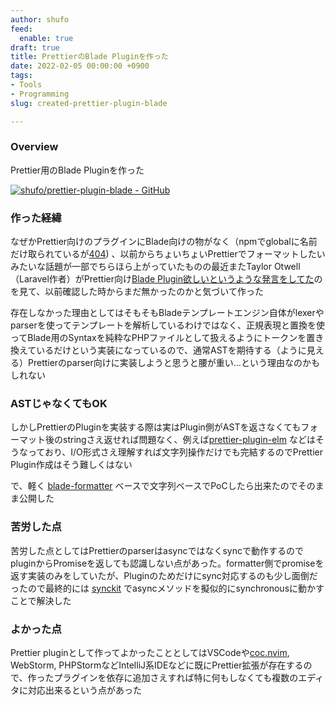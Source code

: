 ```yaml
---
author: shufo
feed:
  enable: true
draft: true
title: PrettierのBlade Pluginを作った
date: 2022-02-05 00:00:00 +0900
tags:
- Tools
- Programming
slug: created-prettier-plugin-blade

---
```

### Overview

Prettier用のBlade Pluginを作った

[![shufo/prettier-plugin-blade - GitHub](https://gh-card.dev/repos/shufo/prettier-plugin-blade.svg)](https://github.com/shufo/prettier-plugin-blade)

### 作った経緯

なぜかPrettier向けのプラグインにBlade向けの物がなく（npmでglobalに名前だけ取られているが[404](https://www.npmjs.com/package/prettier-plugin-blade)) 、以前からちょいちょいPrettierでフォーマットしたいみたいな話題が一部でちらほら上がっていたものの最近またTaylor Otwell（Laravel作者）がPrettier向け[Blade Plugin欲しいというような発言をしてた](https://twitter.com/taylorotwell/status/1486085543960186882)のを見て、以前確認した時からまだ無かったのかと気づいて作った

存在しなかった理由としてはそもそもBladeテンプレートエンジン自体がlexerやparserを使ってテンプレートを解析しているわけではなく、正規表現と置換を使ってBlade用のSyntaxを純粋なPHPファイルとして扱えるようにトークンを置き換えているだけという実装になっているので、通常ASTを期待する（ように見える）Prettierのparser向けに実装しようと思うと腰が重い…という理由なのかもしれない

### ASTじゃなくてもOK

しかしPrettierのPluginを実装する際は実はPlugin側がASTを返さなくてもフォーマット後のstringさえ返せれば問題なく、例えば[prettier-plugin-elm](https://github.com/gicentre/prettier-plugin-elm) などはそうなっており、I/O形式さえ理解すれば文字列操作だけでも完結するのでPrettier Plugin作成はそう難しくはない

で、軽く [blade-formatter](https://github.com/shufo/blade-formatter) ベースで文字列ベースでPoCしたら出来たのでそのまま公開した

### 苦労した点

苦労した点としてはPrettierのparserはasyncではなくsyncで動作するのでpluginからPromiseを返しても認識しない点があった。formatter側でpromiseを返す実装のみをしていたが、Pluginのためだけにsync対応するのも少し面倒だったので最終的には [synckit](https://github.com/rx-ts/synckit) でasyncメソッドを擬似的にsynchronousに動かすことで解決した

### よかった点

Prettier pluginとして作ってよかったこととしてはVSCodeや[coc.nvim](https://github.com/neoclide/coc.nvim), WebStorm, PHPStormなどIntelliJ系IDEなどに既にPrettier拡張が存在するので、作ったプラグインを依存に追加さえすれば特に何もしなくても複数のエディタに対応出来るという点があった